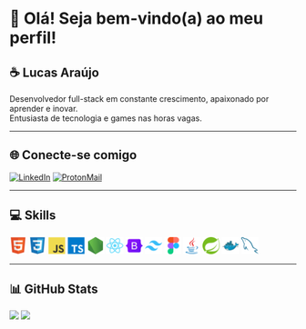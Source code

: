 # 👋 Olá! Seja bem-vindo(a) ao meu perfil!

## ☕ Lucas Araújo

Desenvolvedor full-stack em constante crescimento, apaixonado por aprender e inovar.  
Entusiasta de tecnologia e games nas horas vagas.

---

## 🌐 Conecte-se comigo

[![LinkedIn](https://img.shields.io/badge/-LinkedIn-%230077B5?style=for-the-badge&logo=linkedin&logoColor=white)](https://www.linkedin.com/in/lucas-araujo-santos)
[![ProtonMail](https://img.shields.io/badge/ProtonMail-8B89CC?style=for-the-badge&logo=protonmail&logoColor=white)](mailto:Luc4s_santos.s@protonmail.com)

---

## 💻 Skills

<p align="left">
  <img src="https://raw.githubusercontent.com/devicons/devicon/master/icons/html5/html5-original.svg" alt="HTML" width="30"/>
  <img src="https://raw.githubusercontent.com/devicons/devicon/master/icons/css3/css3-original.svg" alt="CSS" width="30"/>
  <img src="https://raw.githubusercontent.com/devicons/devicon/master/icons/javascript/javascript-original.svg" alt="JavaScript" width="30"/>
  <img src="https://raw.githubusercontent.com/devicons/devicon/master/icons/typescript/typescript-original.svg" alt="TypeScript" width="30"/>
  <img src="https://raw.githubusercontent.com/devicons/devicon/master/icons/nodejs/nodejs-original.svg" alt="Node.js" width="30"/>
  <img src="https://raw.githubusercontent.com/devicons/devicon/master/icons/react/react-original.svg" alt="React" width="30"/>
  <img src="https://raw.githubusercontent.com/devicons/devicon/master/icons/bootstrap/bootstrap-original.svg" alt="Bootstrap" width="30"/>
  <img src="https://raw.githubusercontent.com/devicons/devicon/master/icons/tailwindcss/tailwindcss-original.svg" alt="TailwindCSS" width="30"/>
  <img src="https://raw.githubusercontent.com/devicons/devicon/master/icons/figma/figma-original.svg" alt="Figma" width="30"/>
  <img src="https://raw.githubusercontent.com/devicons/devicon/master/icons/java/java-original.svg" alt="Java" width="30"/>
  <img src="https://raw.githubusercontent.com/devicons/devicon/master/icons/spring/spring-original.svg" alt="Spring" width="30"/>
  <img src="https://raw.githubusercontent.com/devicons/devicon/master/icons/docker/docker-original.svg" alt="Docker" width="30"/>
  <img src="https://raw.githubusercontent.com/devicons/devicon/master/icons/mysql/mysql-original.svg" alt="MySQL" width="30"/>
</p>

---

## 📊 GitHub Stats

<p align="left">
  <img height="160em" src="https://github-readme-stats.vercel.app/api?username=Luc4s-Ara&theme=transparent&bg_color=000&border_color=30A3DC&show_icons=true&icon_color=30A3DC&title_color=E94D5F&text_color=FFF&include_all_commits=true"/>
  <img height="160em" src="https://github-readme-stats-git-masterrstaa-rickstaa.vercel.app/api/top-langs/?username=Luc4s-Ara&layout=compact&bg_color=000&border_color=30A3DC&title_color=E94D5F&text_color=FFF"/>
</p>
